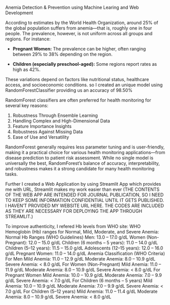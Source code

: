 
Anemia Detection & Prevention using Machine Learing and Web Development

According to estimates by the World Health Organization, around 25% of the global population suffers from anemia—that is, roughly one in four people. 
The prevalence, however, is not uniform across all groups and regions. For instance:

- **Pregnant Women:** The prevalence can be higher, often ranging between 29% to 38% depending on the region.

- **Children (especially preschool-aged):** Some regions report rates as high as 42%.

These variations depend on factors like nutritional status, healthcare access, and socioeconomic conditions.
so I created an unique model using RandomForestClassifier providing us an accuracy of 98.50%   

RandomForest classifiers are often preferred for health monitoring for several key reasons:
1) Robustness Through Ensemble Learning
2) Handling Complex and High-Dimensional Data
3) Feature Importance Insights
4) Robustness Against Missing Data
5) Ease of Use and Versatility

RandomForest generally requires less parameter tuning and is user-friendly, making it a practical choice for various health monitoring applications—from disease prediction to patient risk assessment.
While no single model is universally the best, RandomForest’s balance of accuracy, interpretability, and robustness makes it a strong candidate for many health monitoring tasks.

Further I created a Web Application by using Streamlit App which provides me with URL, Streamlit makes my work easier than ever (THE CONTENTS OF THE WEB APP ARE INTENDED FOR JOURNAL PUBLICATION, SO I NEED TO KEEP SOME INFORMATION CONFIDENTIAL UNTIL IT GETS PUBLISHED. I HAVEN’T PROVIDED MY WEBSITE URL HERE. THE CODES ARE INCLUDED AS THEY ARE NECESSARY FOR DEPLOYING THE APP THROUGH STREAMLIT.)

To improve authenticity, I refered Hb levels from WHO site:
WHO Hemoglobin (Hb) ranges for Normal, Mild, Moderate, and Severe Anemia:
Normal Hb Ranges (WHO Guidelines)
Men: 13.0 – 17.0 g/dL
Women (Non-Pregnant): 12.0 – 15.0 g/dL
Children (6 months – 5 years): 11.0 – 14.0 g/dL
Children (5–12 years): 11.5 – 15.0 g/dL
Adolescents (12–15 years): 12.0 – 16.0 g/dL
Pregnant Women: 11.0 – 14.0 g/dL
Anemia Classification (WHO Criteria)
For Men
Mild Anemia: 11.0 – 12.9 g/dL
Moderate Anemia: 8.0 – 10.9 g/dL
Severe Anemia: < 8.0 g/dL
For Women (Non-Pregnant)
Mild Anemia: 11.0 – 11.9 g/dL
Moderate Anemia: 8.0 – 10.9 g/dL
Severe Anemia: < 8.0 g/dL
For Pregnant Women
Mild Anemia: 10.0 – 10.9 g/dL
Moderate Anemia: 7.0 – 9.9 g/dL
Severe Anemia: < 7.0 g/dL
For Children (6 months – 5 years)
Mild Anemia: 10.0 – 10.9 g/dL
Moderate Anemia: 7.0 – 9.9 g/dL
Severe Anemia: < 7.0 g/dL
For Children (5–12 years)
Mild Anemia: 11.0 – 11.4 g/dL
Moderate Anemia: 8.0 – 10.9 g/dL
Severe Anemia: < 8.0 g/dL













